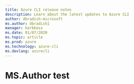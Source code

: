 ```yaml
---
title: Azure CLI release notes
description: Learn about the latest updates to Azure CLI
author: dbradish-microsoft
ms.author: dbradish1
manager: barbkess
ms.date: 01/07/2020
ms.topic: article
ms.prod: azure
ms.technology: azure-cli
ms.devlang: azurecli
---
```


# MS.Author test
